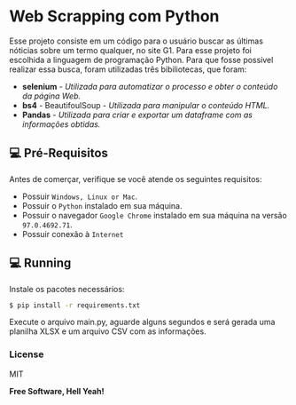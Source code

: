 # __Web Scrapping com Python__
Esse projeto consiste em um código para o usuário buscar as últimas nóticias sobre um termo qualquer, no site G1.
Para esse projeto foi escolhida a linguagem de programação Python. Para que fosse possível realizar essa busca, foram utilizadas três bibiliotecas, que foram:
- **selenium** - *Utilizada para automatizar o processo e obter o conteúdo da página Web.*
- **bs4** - BeautifoulSoup - *Utilizada para manipular o conteúdo HTML.*
- **Pandas** - *Utilizada para criar e exportar um dataframe com as informações obtidas.*

## 💻 Pré-Requisitos

Antes de comerçar, verifique se você atende os seguintes requisitos:
* Possuir  `Windows, Linux or Mac`.
* Possuir o `Python` instalado em sua máquina.
* Possuir o navegador `Google Chrome` instalado em sua máquina na versão `97.0.4692.71`.
* Possuir conexão à `Internet`


## 💻 Running
Instale os pacotes necessários:
```sh
$ pip install -r requirements.txt
```
Execute o arquivo main.py, aguarde alguns segundos e será gerada uma planilha XLSX e um arquivo CSV com as informações.

### License
MIT

**Free Software, Hell Yeah!**
